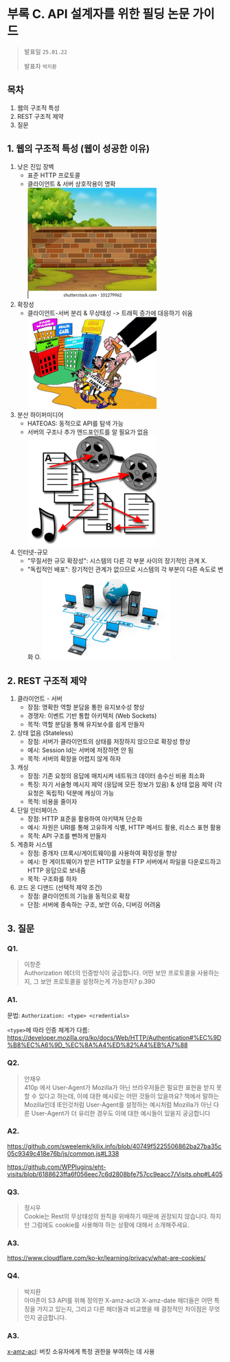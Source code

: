 # 부록 C. API 설계자를 위한 필딩 논문 가이드

> 발표일 `25.01.22`
>
> 발표자 `박지환`

## 목차

1. 웹의 구조적 특성
2. REST 구조적 제약
3. 질문

## 1. 웹의 구조적 특성 (웹이 성공한 이유)

1. 낮은 진입 장벽
   - 표준 HTTP 프로토콜
   - 클라이언트 & 서버 상호작용이 명확
     <img src="./images/low_wall.png" width="300">
2. 확장성
   - 클라이언트-서버 분리 & 무상태성 -> 트래픽 증가에 대응하기 쉬움
     <img src="./images/stateless.png" width="300">
3. 분산 하이퍼미디어
   - HATEOAS: 동적으로 API를 탐색 가능
   - 서버의 구조나 추가 엔드포인트를 알 필요가 없음
     <img src="./images/hypermedia.png" width="300">
4. 인터넷-규모
   - "무질서한 규모 확장성": 시스템의 다른 각 부분 사이의 장기적인 관계 X.
   - "독립적인 배포": 장기적인 관계가 없으므로 시스템의 각 부분이 다른 속도로 변화 O.
     <img src="./images/internet.png" width="300">

## 2. REST 구조적 제약

1. 클라이언트 - 서버
   - 장점: 명확한 역할 분담을 통한 유지보수성 향상
   - 경쟁자: 이벤트 기반 통합 아키텍처 (Web Sockets)
   - 목적: 역할 분담을 통해 유지보수를 쉽게 만들자
2. 상태 없음 (Stateless)
   - 장점: 서버가 클라이언트의 상태를 저장하지 않으므로 확장성 향상
   - 예시: Session Id는 서버에 저장하면 안 됨
   - 목적: 서버의 확장을 어렵지 않게 하자
3. 캐싱
   - 장점: 기존 요청의 응답에 매치시켜 네트워크 데이터 송수신 비용 최소화
   - 특징: 자기 서술형 메시지 제약 (응답에 모든 정보가 있음) & 상태 없음 제약 (각 요청은 독립적) 덕분에 캐싱이 가능
   - 목적: 비용을 줄이자
4. 단일 인터페이스
   - 장점: HTTP 표준을 활용하여 아키텍쳐 단순화
   - 예시: 자원은 URI를 통해 고유하게 식별, HTTP 메서드 활용, 리소스 표현 활용
   - 목적: API 구조를 뻔하게 만들자
5. 계층화 시스템
   - 장점: 중개자 (프록시/게이트웨이)를 사용하여 확장성을 향상
   - 예시: 한 게이트웨이가 받은 HTTP 요청을 FTP 서버에서 파일을 다운로드하고 HTTP 응답으로 보내줌
   - 목적: 구조화를 하자
6. 코드 온 디맨드 (선택적 제약 조건)
   - 장점: 클라이언트의 기능을 동적으로 확장
   - 단점: 서버에 종속하는 구조, 보안 이슈, 디버깅 어려움

## 3. 질문

### Q1.

> 이창준 \
> Authorization 헤더의 인증방식이 궁금합니다. 어떤 보안 프로토콜을 사용하는지, 그 보안 프로토콜을 설정하는게 가능한지? p.390

### A1.

문법: `Authorization: <type> <credentials>`

`<type>`에 따라 인증 체계가 다름: https://developer.mozilla.org/ko/docs/Web/HTTP/Authentication#%EC%9D%B8%EC%A6%9D_%EC%8A%A4%ED%82%A4%EB%A7%88

### Q2.

> 안재우 \
> 410p 에서 User-Agent가 Mozilla가 아닌 브라우저들은 필요한 표현을 받지 못할 수 있다고 하는데, 이에 대한 예시로는 어떤 것들이 있을까요? 책에서 말하는 Mozilla인데 IE인것처럼 User-Agent를 설정하는 예시처럼 Mozilla가 아닌 다른 User-Agent가 더 유리한 경우도 이에 대한 예시들이 있을지 궁금합니다

### A2.

https://github.com/sweelemk/kilix.info/blob/40749f5225506862ba27ba35c05c9349c418e76b/js/common.js#L338

https://github.com/WPPlugins/eht-visits/blob/6188623ffa6f056eec7c6d2808bfe757cc9eacc7/Visits.php#L405

### Q3.

> 정시우 \
> Cookie는 Rest의 무상태성의 원칙을 위배하기 때문에 권장되지 않습니다. 하지만 그럼에도 cookie를 사용해야 하는 상황에 대해서 소개해주세요.

### A3.

https://www.cloudflare.com/ko-kr/learning/privacy/what-are-cookies/

### Q4.

> 박지환 \
> 아마존이 S3 API를 위해 정의한 X-amz-acl과 X-amz-date 헤더들은 어떤 특징을 가지고 있는지, 그리고 다른 헤더들과 비교했을 때 결정적인 차이점은 무엇인지 궁금합니다.

### A3.

[x-amz-acl](https://docs.aws.amazon.com/ko_kr/AmazonS3/latest/userguide/example-bucket-policies-condition-keys.html): 버킷 소유자에게 특정 권한을 부여하는 데 사용
